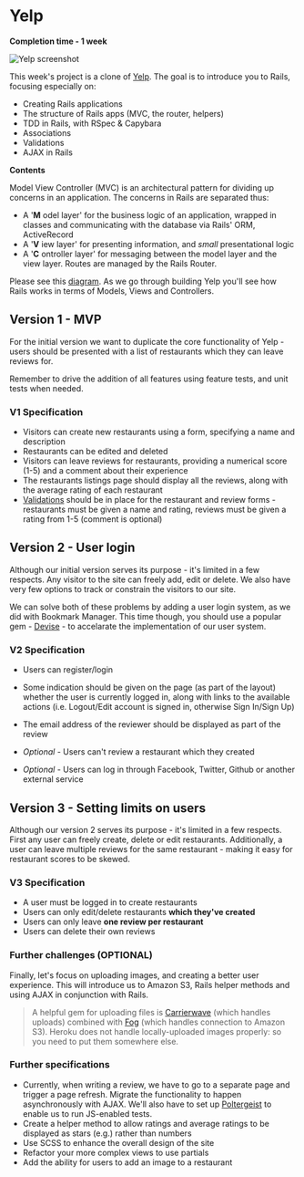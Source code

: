 # Yelp

**Completion time - 1 week**

![Yelp screenshot](https://github.com/makersacademy/course/blob/master/images/yelp.jpg)

This week's project is a clone of [Yelp](http://www.yelp.co.uk). The goal is to introduce you to Rails, focusing especially on:

* Creating Rails applications
* The structure of Rails apps (MVC, the router, helpers)
* TDD in Rails, with RSpec & Capybara
* Associations
* Validations
* AJAX in Rails

**Contents**

Model View Controller (MVC) is an architectural pattern for dividing up concerns in an application. The concerns in Rails are separated thus:

- A '**M** odel layer' for the business logic of an application, wrapped in classes and communicating with the database via Rails' ORM, ActiveRecord
- A '**V** iew layer' for presenting information, and _small_ presentational logic
- A '**C** ontroller layer' for messaging between the model layer and the view layer. Routes are managed by the Rails Router.

Please see this [diagram](http://images.thoughtbot.com/ember-rails-terminology-differences/rails.png). As we go through building Yelp you'll see how Rails works in terms of Models, Views and Controllers.

## Version 1 - MVP

For the initial version we want to duplicate the core functionality of Yelp - users should be presented with a list of restaurants which they can leave reviews for.

Remember to drive the addition of all features using feature tests, and unit tests when needed.

### V1 Specification

- Visitors can create new restaurants using a form, specifying a name and description
- Restaurants can be edited and deleted
- Visitors can leave reviews for restaurants, providing a numerical score (1-5) and a comment about their experience
- The restaurants listings page should display all the reviews, along with the average rating of each restaurant
- [Validations](https://github.com/makersacademy/course/blob/master/walkthroughs/validations.md) should be in place for the restaurant and review forms - restaurants must be given a name and rating, reviews must be given a rating from 1-5 (comment is optional)

## Version 2 - User login

Although our initial version serves its purpose - it's limited in a few respects. Any visitor to the site can freely add, edit or delete. We also have very few options to track or constrain the visitors to our site.

We can solve both of these problems by adding a user login system, as we did with Bookmark Manager. This time though, you should use a popular gem - [Devise](https://github.com/makersacademy/course/blob/master/walkthroughs/devise.md) - to accelarate the implementation of our user system.

### V2 Specification

* Users can register/login

* Some indication should be given on the page (as part of the layout) whether the user is currently logged in, along with links to the available actions (i.e. Logout/Edit account is signed in, otherwise Sign In/Sign Up)
* The email address of the reviewer should be displayed as part of the review
* *Optional* - Users can't review a restaurant which they created
* *Optional* - Users can log in through Facebook, Twitter, Github or another external service

## Version 3 - Setting limits on users

Although our version 2 serves its purpose - it's limited in a few respects. First any user can freely create, delete or edit restaurants. Additionally, a user can leave multiple reviews for the same restaurant - making it easy for restaurant scores to be skewed.

### V3 Specification

* A user must be logged in to create restaurants
* Users can only edit/delete restaurants **which they've created**
* Users can only leave **one review per restaurant**
* Users can delete their own reviews


### Further challenges (OPTIONAL)

Finally, let's focus on uploading images, and creating a better user experience. This will introduce us to Amazon S3, Rails helper methods and using AJAX in conjunction with Rails.

> A helpful gem for uploading files is [Carrierwave](https://github.com/carrierwaveuploader/carrierwave) (which handles uploads) combined with [Fog](https://github.com/fog/fog) (which handles connection to Amazon S3). Heroku does not handle locally-uploaded images properly: so you need to put them somewhere else.

### Further specifications

* Currently, when writing a review, we have to go to a separate page and trigger a page refresh. Migrate the functionality to happen asynchronously with AJAX. We'll also have to set up [Poltergeist](https://github.com/teampoltergeist/poltergeist) to enable us to run JS-enabled tests.
* Create a helper method to allow ratings and average ratings to be displayed as stars (e.g.) rather than numbers
* Use SCSS to enhance the overall design of the site
* Refactor your more complex views to use partials
* Add the ability for users to add an image to a restaurant
